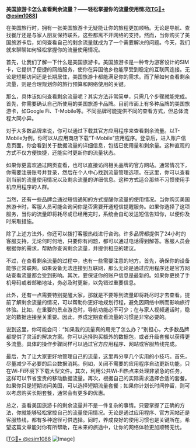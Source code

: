 **美国旅游卡怎么查看剩余流量？——轻松掌握你的流量使用情况[[TG💪+ @esim1088](https://t.me/s/esim1088)]**

在美国旅行时，拥有一张美国旅游卡无疑能让你的旅程更加顺畅。无论是导航、查找餐厅还是与家人朋友保持联系，这些都离不开网络的支持。然而，当你购买了美国旅游卡后，如何查看自己的剩余流量就成为了一个需要解决的问题。今天，我们就来聊聊如何轻松掌握你的流量使用情况。

首先，让我们了解一下什么是美国旅游卡。美国旅游卡是一种专为游客设计的SIM卡，它提供了便捷的网络服务，使你在异国他乡也能享受到稳定的互联网连接。无论是短期访问还是长期居住，美国旅游卡都能满足你的需求。而了解如何查看剩余流量，则是合理规划你的旅行预算和网络使用的关键。

那么，具体该如何查看剩余流量呢？其实方法非常简单，只需几个步骤就能完成。首先，你需要确认自己所使用的美国旅游卡品牌。目前市面上有多种品牌的美国旅游卡，如Google Fi、T-Mobile等。不同品牌可能提供不同的查看方式，但总体流程大同小异。

对于大多数品牌来说，你可以通过下载其官方应用程序来查看剩余流量。以T-Mobile为例，你可以从应用商店下载“T-Mobile”应用程序。登录后，进入账户信息页面，你会看到关于数据流量的详细信息，包括已使用量和剩余量。这种直观的方式不仅方便快捷，还能实时更新你的流量状态。

如果你更喜欢通过网页查看，也可以直接访问相关品牌的官方网站。通常情况下，你需要注册账号并登录，然后在个人中心找到流量管理选项。在这里，你可以查看到当前的流量使用情况以及剩余流量的详细信息。这种方式适合那些不习惯使用手机应用程序的人群。

当然，还有一些品牌会通过短信通知的方式提醒你流量的使用情况。当你购买美国旅游卡时，客服人员可能会询问你是否需要开通短信提醒服务。如果你选择了这项服务，当你的流量即将耗尽或已经用完时，系统会自动发送短信告知你，以便你及时采取措施。

除了上述方法外，你还可以拨打客服热线进行咨询。许多品牌都提供了24小时的客服支持，无论何时何地，只要你有问题，都可以通过电话得到解答。客服人员会根据你的需求，帮助你查询剩余流量，并提供相应的建议。

不过，在查看剩余流量的过程中，也有一些需要注意的地方。首先，确保你的设备能够正常联网。如果设备无法连接到互联网，那么无论是通过应用程序还是官方网站查看流量都会受到影响。其次，要保证你的账户信息是最新的。如果你更换了手机号码或者邮箱地址，务必及时更新，以免错过重要信息。

此外，还有一点需要特别提醒大家，那就是不要等到流量即将耗尽时才去查看。提前了解剩余流量的情况，可以帮助你更好地规划行程，避免因网络中断而影响旅行体验。比如，在重要的景点游览时，导航功能必不可少；在与家人视频通话时，稳定的数据连接至关重要。因此，养成定期查看流量的习惯是非常必要的。

说到这里，你可能会问：“如果我的流量真的用完了怎么办？”别担心，大多数品牌都提供了灵活的解决方案。你可以选择购买额外的数据包，或者升级套餐以获得更多流量。具体的操作步骤同样可以通过官方应用程序、网站或客服热线完成。

最后，为了让大家更好地管理自己的流量，这里再分享几个实用的小技巧。首先，尽量减少不必要的后台数据消耗。例如，关闭不需要的应用程序自动更新功能，只在Wi-Fi环境下下载大型文件。其次，利用公共Wi-Fi热点来处理非紧急的任务，这样可以节省宝贵的移动数据流量。再次，根据自己的实际需求选择合适的套餐。如果你只是短期访问美国，可以选择短期流量套餐；如果你计划长时间停留，则可以考虑购买长期套餐，通常会有更多的优惠。

总之，查看美国旅游卡的剩余流量并不是一件复杂的事情。只要掌握了正确的方法，你就能够轻松掌控自己的流量使用情况。无论是通过应用程序、官方网站还是客服热线，都有多种途径可供选择。同时，养成良好的使用习惯也是关键所在。希望这篇文章能对你有所帮助，在未来的旅途中，让你的网络体验更加顺畅无忧。

[[TG💪+ @esim1088](https://t.me/s/esim1088) ![Image](https://i.postimg.cc/4NQfJmqS/Snipaste-2025-05-13-00-14-12.png)]